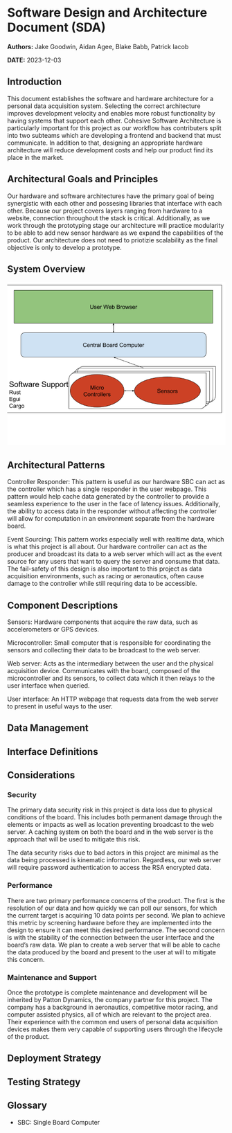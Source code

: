 # Software Design and Architecture Document (SDA)

**Authors:** Jake Goodwin, Aidan Agee, Blake Babb, Patrick Iacob

**DATE:** 2023-12-03

## Introduction

This document establishes the software and hardware architecture for a personal data acquisition system. Selecting the correct architecture improves development velocity and enables more robust functionality by having systems that support each other. Cohesive Software Architecture is particularly important for this project as our workflow has contributers split into two subteams which are developing a frontend and backend that must communicate. In addition to that, designing an appropriate hardware architecture will reduce development costs and help our product find its place in the market.

## Architectural Goals and Principles

Our hardware and software architectures have the primary goal of being synergistic with each other and possesing libraries that interface with each other. Because our project covers layers ranging from hardware to a website, connection throughout the stack is critical. Additionally, as we work through the prototyping stage our architecture will practice modularity to be able to add new sensor hardware as we expand the capabilities of the product. Our architecture does not need to priotizie scalability as the final objective is only to develop a prototype. 

## System Overview

![image](SystemOverview.png)

## Architectural Patterns

Controller Responder: This pattern is useful as our hardware SBC can act as the controller which has a single responder in the user webpage. This pattern would help cache data generated by the controller to provide a seamless experience to the user in the face of latency issues. Additionally, the ability to access data in the responder without affecting the controller will allow for computation in an environment separate from the hardware board.

Event Sourcing: This pattern works especially well with realtime data, which is what this project is all about. Our hardware controller can act as the producer and broadcast its data to a web server which will act as the event source for any users that want to query the server and consume that data. The fail-safety of this design is also important to this project as data acquisition environments, such as racing or aeronautics, often cause damage to the controller while still requiring data to be accessible.

## Component Descriptions

Sensors: Hardware components that acquire the raw data, such as accelerometers or GPS devices.

Microcontroller: Small computer that is responsible for coordinating the sensors and collecting their data to be broadcast to the web server.

Web server: Acts as the intermediary between the user and the physical acquisition device. Communicates with the board, composed of the microcontroller and its sensors, to collect data which it then relays to the user interface when queried.

User interface: An HTTP webpage that requests data from the web server to present in useful ways to the user.

## Data Management


## Interface Definitions

## Considerations

### Security

The primary data security risk in this project is data loss due to physical conditions of the board. This includes both permanent damage through the elements or impacts as well as location preventing broadcast to the web server. A caching system on both the board and in the web server is the approach that will be used to mitigate this risk.

The data security risks due to bad actors in this project are minimal as the data being processed is kinematic information. Regardless, our web server will require password authentication to access the RSA encrypted data.


### Performance

There are two primary performance concerns of the product. The first is the resolution of our data and how quickly we can poll our sensors, for which the current target is acquiring 10 data points per second. We plan to achieve this metric by screening hardware before they are implemented into the design to ensure it can meet this desired performance. The second concern is with the stability of the connection between the user interface and the board’s raw data. We plan to create a web server that will be able to cache the data produced by the board and present to the user at will to mitigate this concern. 

### Maintenance and Support

Once the prototype is complete maintenance and development will be inherited by Patton Dynamics, the company partner for this project. The company has a background in aeronautics, competitive motor racing, and computer assisted physics, all of which are relevant to the project area. Their experience with the common end users of personal data acquisition devices makes them very capable of supporting users through the lifecycle of the product.


## Deployment Strategy

## Testing Strategy

## Glossary

* SBC: Single Board Computer